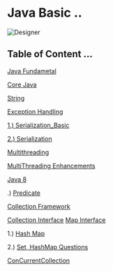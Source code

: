 # Java Basic   ..
![Designer](https://github.com/user-attachments/assets/2e9eccd5-a1e3-4756-beae-d2cf3bb86799)

## Table of Content ... 

[Java Fundametal](https://github.com/Rajeev-singh-git/Java_Interview_Question/blob/main/Readme/Fundamental/concept/00_Fundamental_Overview.md)

[Core Java](https://github.com/Rajeev-singh-git/Java_Interview_Question/blob/main/Readme/Oops/concept/Oops_content.md)

   [String](https://github.com/Rajeev-singh-git/Java_Interview_Question/blob/main/Readme/String/Concept/00_String_Overview.md)

   [Exception Handling](https://github.com/Rajeev-singh-git/Java_Interview_Question/blob/main/Readme/ExceptionHandling/concept/00_Overview_Exception_Handling.md)

[1.) Serialization_Basic](https://github.com/Rajeev-singh-git/Java_Interview_Question/blob/main/JavaCore/src/Serialization.md)

[2.) Serialization](https://github.com/Rajeev-singh-git/Java_Interview_Question/blob/main/JavaCore/src/Serialization2.md)

[Multithreading](https://github.com/Rajeev-singh-git/Java_Interview_Question/blob/main/MultiThreading/MultiThread_README.md)

  [MultiThreading Enhancements](https://github.com/Rajeev-singh-git/Java_Interview_Question/blob/main/MultiThreading/MultiThreading_Enhancements_README.md)


[Java 8](https://github.com/Rajeev-singh-git/Java_Interview_Question/blob/main/Java%208/Java%208_README.md)


   .)  [Predicate](https://github.com/Rajeev-singh-git/Java_Interview_Question/blob/main/Java%208/src/Code/Predicate/Predicates_README.md)

[Collection Framework](https://github.com/Rajeev-singh-git/Java_Interview_Question/blob/main/Collections/Collections_Framework_README.md)

  [Collection Interface](https://github.com/Rajeev-singh-git/Java_Interview_Question/blob/main/Collections/src/Collection_Interface/Collection-Interface-README.md)
  [Map Interface](https://github.com/Rajeev-singh-git/Java_Interview_Question/blob/main/Collections/src/Map/Map_README.md)

 1.) [Hash Map](https://github.com/Rajeev-singh-git/Java_Interview_Question/blob/main/Collections/src/Map/HashMap_README.md)
 
 2.) [Set, HashMap Questions](https://github.com/Rajeev-singh-git/Java_Interview_Question/blob/main/Collections/src/Map/HashMap_Interview_Question.md) 


[ConCurrentCollection](https://github.com/Rajeev-singh-git/Java_Interview_Question/blob/main/ConcurrentCollections/ConCurrent-Collections-README.md)
